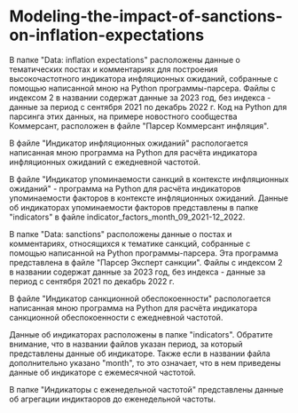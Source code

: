 # Modeling-the-impact-of-sanctions-on-inflation-expectations
В папке "Data: inflation expectations" расположены данные о тематических постах и комментариях для построения высокочастотного индикатора инфляционных ожиданий, собранные с помощью написанной мною на Python программы-парсера. Файлы с индексом 2 в названии содержат данные за 2023 год, без индекса - данные за период с сентября 2021 по декабрь 2022 г.
Код на Python для парсинга этих данных, на примере новостного сообщества Коммерсант, расположен в файле "Парсер Коммерсант инфляция".

В файле "Индикатор инфляционных ожиданий" распологается написанная мною программа на Python для расчёта индикатора инфляционных ожиданий с ежедневной частотой.

В файле "Индикатор упоминаемости санкций в контексте инфляционных ожиданий" - программа на Python для расчёта индикаторов упоминаемости факторов в контексте инфляционных ожиданий. Данные об индикаторах упоминаемости факторов представлены в папке "indicators" в файле indicator_factors_month_09_2021-12_2022. 

В папке "Data: sanctions" расположены данные о постах и комментариях, относящихся к тематике санкций, собранные с помощью написанной на Python программы-парсера. Эта программа представлена в файле "Парсер Эксперт санкции". Файлы с индексом 2 в названии содержат данные за 2023 год, без индекса - данные за период с сентября 2021 по декабрь 2022 г.

В файле "Индикатор санкционной обеспокоенности"  распологается написанная мною программа на Python для расчёта индикатора санкционной обеспокоенности с ежедневной частотой.

Данные об индикаторах расположены в папке "indicators". Обратите внимание, что в названии файлов указан период, за который представлены данные об индикаторе. Также если в названии файла дополнительно указано "month", то это означает, что в нем приведены данные об индикаторе с ежемесячной частотой.

В папке "Индикаторы с еженедельной частотой" представлены данные об агрегации индиктаоров до еженедельной частоты.
